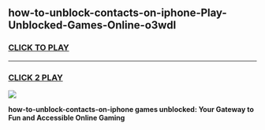 
## how-to-unblock-contacts-on-iphone-Play-Unblocked-Games-Online-o3wdl
<h3>
<a href="https://premium76.site?title=how-to-unblock-contacts-on-iphone&ref=25A">CLICK TO PLAY</a></h3>
<hr>

<h3>
<a href="https://premium76.site?title=how-to-unblock-contacts-on-iphone&ref=25A">CLICK 2 PLAY</a>
  
</h3>

<a href="https://premium76.site?title=how-to-unblock-contacts-on-iphone&ref=25A"><img src="https://clearcache.store/games.png"></a>


**how-to-unblock-contacts-on-iphone games unblocked: Your Gateway to Fun and Accessible Online Gaming**
